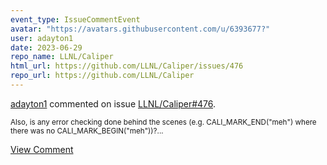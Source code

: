 ```yaml
---
event_type: IssueCommentEvent
avatar: "https://avatars.githubusercontent.com/u/6393677?"
user: adayton1
date: 2023-06-29
repo_name: LLNL/Caliper
html_url: https://github.com/LLNL/Caliper/issues/476
repo_url: https://github.com/LLNL/Caliper
---
```


<a href='https://github.com/adayton1' target='_blank'>adayton1</a> commented on issue <a href='https://github.com/LLNL/Caliper/issues/476' target='_blank'>LLNL/Caliper#476</a>.

<small>Also, is any error checking done behind the scenes (e.g. CALI_MARK_END("meh") where there was no CALI_MARK_BEGIN("meh"))?...</small>

<a href='https://github.com/LLNL/Caliper/issues/476' target='_blank'>View Comment</a>